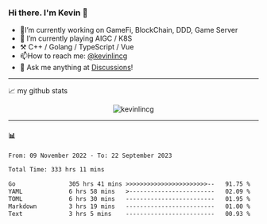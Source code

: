 ### Hi there. I'm Kevin 👋

- 🔭I’m currently working on GameFi, BlockChain, DDD, Game Server
- 🌱 I’m currently playing AIGC / K8S
-   :hammer_and_pick: C++ / Golang / TypeScript / Vue
- 📫How to reach me: [@kevinlincg](https://twitter.com/kevinlincg) 
-   :thought_balloon: Ask me anything at [Discussions](https://github.com/kevinlincg/kevinlincg/discussions/new)!

---

📈 my github stats

<p align="center"> <img src="https://github-readme-stats-ouuan.vercel.app/api?username=kevinlincg&theme=dark&show_icons=true&count_private=true" alt="kevinlincg" />

---

#### :bar_chart: 

<!--START_SECTION:waka-->

```txt
From: 09 November 2022 - To: 22 September 2023

Total Time: 333 hrs 11 mins

Go               305 hrs 41 mins >>>>>>>>>>>>>>>>>>>>>>>--   91.75 %
YAML             6 hrs 58 mins   >------------------------   02.09 %
TOML             6 hrs 30 mins   -------------------------   01.95 %
Markdown         3 hrs 19 mins   -------------------------   01.00 %
Text             3 hrs 5 mins    -------------------------   00.93 %
```

<!--END_SECTION:waka-->
